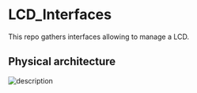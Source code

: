 # LCD_Interfaces
This repo gathers interfaces allowing to manage a LCD.

## Physical architecture

![description](http://www.plantuml.com/plantuml/proxy?cache=no&src=https://raw.github.com/HomeMadeBots/LCD_Interfaces/master/doc/LCD_Interfaces.iuml)
